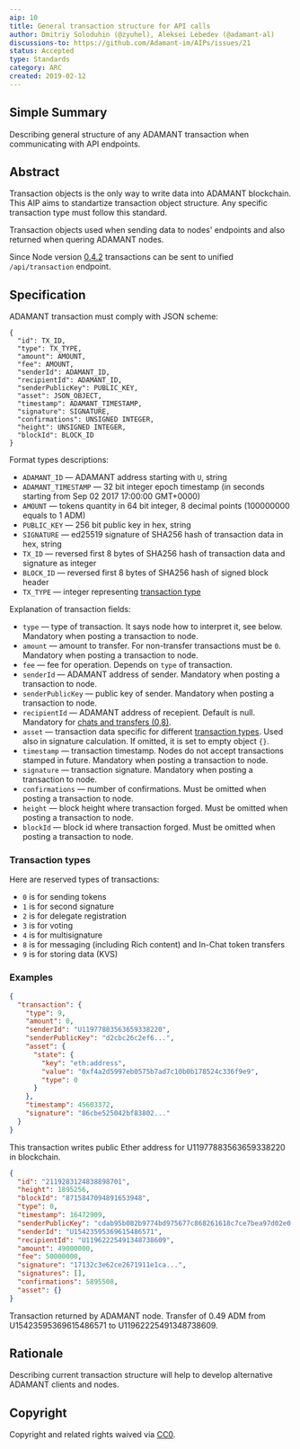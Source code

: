 ```yaml
---
aip: 10
title: General transaction structure for API calls
author: Dmitriy Soloduhin (@zyuhel), Aleksei Lebedev (@adamant-al)
discussions-to: https://github.com/Adamant-im/AIPs/issues/21
status: Accepted
type: Standards
category: ARC
created: 2019-02-12
---
```


## Simple Summary

Describing general structure of any ADAMANT transaction when communicating with API endpoints.

## Abstract
<!--A short (~200 word) description of the technical issue being addressed.-->

Transaction objects is the only way to write data into ADAMANT blockchain. This AIP aims to standartize transaction object structure. Any specific transaction type must follow this standard.

Transaction objects used when sending data to nodes' endpoints and also returned when quering ADAMANT nodes.

Since Node version [0.4.2](https://github.com/Adamant-im/adamant/releases/tag/v0.4.2) transactions can be sent to unified `/api/transaction` endpoint.

## Specification
<!--The technical specification should describe the syntax and semantics of any new feature. The specification should be detailed enough to allow competing, interoperable implementations for different platforms.-->

ADAMANT transaction must comply with JSON scheme:

```
{
  "id": TX_ID,
  "type": TX_TYPE,
  "amount": AMOUNT,
  "fee": AMOUNT,
  "senderId": ADAMANT_ID,
  "recipientId": ADAMANT_ID,
  "senderPublicKey": PUBLIC_KEY,
  "asset": JSON_OBJECT,
  "timestamp": ADAMANT_TIMESTAMP,
  "signature": SIGNATURE,
  "confirmations": UNSIGNED INTEGER,
  "height": UNSIGNED INTEGER,
  "blockId": BLOCK_ID
}

```

Format types descriptions:

- `ADAMANT_ID` — ADAMANT address starting with `U`, string
- `ADAMANT_TIMESTAMP` — 32 bit integer epoch timestamp (in seconds starting from Sep 02 2017 17:00:00 GMT+0000)
- `AMOUNT` — tokens quantity in 64 bit integer, 8 decimal points (100000000 equals to 1 ADM)
- `PUBLIC_KEY` — 256 bit public key in hex, string
- `SIGNATURE` — ed25519 signature of SHA256 hash of transaction data in hex, string
- `TX_ID` — reversed first 8 bytes of SHA256 hash of transaction data and signature as integer
- `BLOCK_ID` — reversed first 8 bytes of SHA256 hash of signed block header
- `TX_TYPE` — integer representing [transaction type](#transaction-types)

Explanation of transaction fields:

- `type` — type of transaction. It says node how to interpret it, see below. Mandatory when posting a transaction to node.
- `amount` — amount to transfer. For non-transfer transactions must be `0`. Mandatory when posting a transaction to node.
- `fee` — fee for operation. Depends on `type` of transaction.
- `senderId` — ADAMANT address of sender. Mandatory when posting a transaction to node.
- `senderPublicKey` — public key of sender. Mandatory when posting a transaction to node.
- `recipientId` — ADAMANT address of recepient. Default is null. Mandatory for [chats and transfers (0,8)](#transaction-types).
- `asset` — transaction data specific for different [transaction types](#transaction-types). Used also in signature calculation. If omitted, it is set to empty object `{}`.
- `timestamp` — transaction timestamp. Nodes do not accept transactions stamped in future. Mandatory when posting a transaction to node.
- `signature` — transaction signature. Mandatory when posting a transaction to node.
- `confirmations` — number of confirmations. Must be omitted when posting a transaction to node.
- `height` — block height where transaction forged. Must be omitted when posting a transaction to node.
- `blockId` — block id where transaction forged. Must be omitted when posting a transaction to node.

### Transaction types

Here are reserved types of transactions:

- `0` is for sending tokens
- `1` is for second signature
- `2` is for delegate registration
- `3` is for voting
- `4` is for multisignature
- `8` is for messaging (including Rich content) and In-Chat token transfers
- `9` is for storing data (KVS)

### Examples

``` json
{
  "transaction": {
    "type": 9,
    "amount": 0,
    "senderId": "U11977883563659338220",
    "senderPublicKey": "d2cbc26c2ef6...",
    "asset": {
      "state": {
        "key": "eth:address",
        "value": "0xf4a2d5997eb0575b7ad7c10b0b178524c336f9e9",
        "type": 0
      }
    },
    "timestamp": 45603372,
    "signature": "86cbe525042bf83802..."
  }
}

```

This transaction writes public Ether address for U11977883563659338220 in blockchain.

``` json
{
  "id": "2119283124838898701",
  "height": 1895256,
  "blockId": "8715847094891653948",
  "type": 0,
  "timestamp": 16472909,
  "senderPublicKey": "cdab95b082b9774bd975677c868261618c7ce7bea97d02e0...",
  "senderId": "U15423595369615486571",
  "recipientId": "U11962225491348738609",
  "amount": 49000000,
  "fee": 50000000,
  "signature": "17132c3e62ce2671911e1ca...",
  "signatures": [],
  "confirmations": 5895508,
  "asset": {}
}
```

Transaction returned by ADAMANT node. Transfer of 0.49 ADM from U15423595369615486571 to U11962225491348738609.

## Rationale

Describing current transaction structure will help to develop alternative ADAMANT clients and nodes.

## Copyright

Copyright and related rights waived via [CC0](https://creativecommons.org/publicdomain/zero/1.0/).
